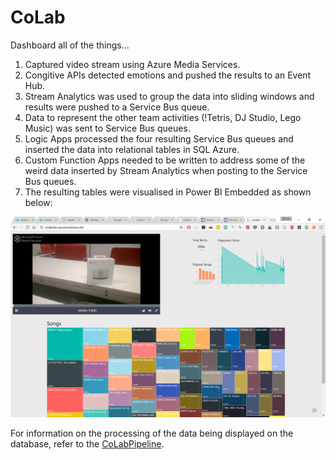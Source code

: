 # CoLab
Dashboard all of the things...

1. Captured video stream using Azure Media Services.
2. Congitive APIs detected emotions and pushed the results to an Event Hub.
3. Stream Analytics was used to group the data into sliding windows and results were pushed to a Service Bus queue.
4. Data to represent the other team activities (!Tetris, DJ Studio, Lego  Music) was sent to Service Bus queues.
5. Logic Apps processed the four resulting Service Bus queues and inserted the data into relational tables in SQL Azure.
6. Custom Function Apps needed to be written to address some of the weird data inserted by Stream Analytics when posting to the Service Bus queues.
7. The resulting tables were visualised in Power BI Embedded as shown below:

![Dashboard](dashboard.png)

For information on the processing of the data being displayed on the database, refer to the [CoLabPipeline](CoLabPipeline). 
